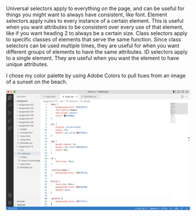 Universal selectors apply to everything on the page, and can be useful for things you might want to always have consistent, like font.
Element selectors apply rules to every instance of a certain element. This is useful when you want attributes to be consistent over every use of that element, like if you want heading 2 to always be a certain size.
Class selectors apply to specific classes of elements that serve the same function. Since class selectors can be used multiple times, they are useful for when you want different groups of elements to have the same attributes.
ID selectors apply to a single element. They are useful when you want the element to have unique attributes.

I chose my color palette by using Adobe Colors to pull hues from an image of a sunset on the beach.

![screenshot](images/screenshot-assignment-10.png)